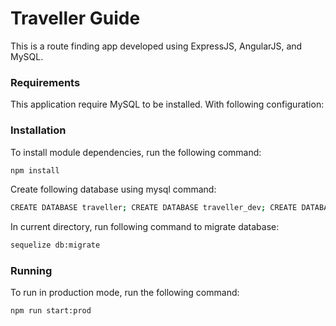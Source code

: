 # Traveller Guide

This is a route finding app developed using ExpressJS, AngularJS, and MySQL.

### Requirements
This application require MySQL to be installed. With following configuration:

### Installation
To install module dependencies, run the following command:
```sh
npm install
```
Create following database using mysql command:
```sh
CREATE DATABASE traveller; CREATE DATABASE traveller_dev; CREATE DATABASE traveller_test;
```
In current directory, run following command to migrate database:
```sh
sequelize db:migrate
```

### Running
To run in production mode, run the following command:
```sh
npm run start:prod
```
